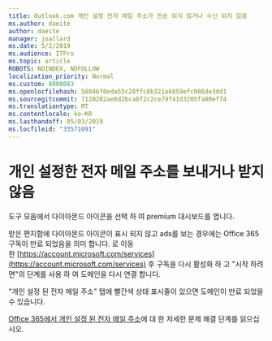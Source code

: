 ```yaml
---
title: Outlook.com 개인 설정 전자 메일 주소가 전송 되지 않거나 수신 되지 않음
ms.author: daeite
author: daeite
manager: joallard
ms.date: 5/2/2019
ms.audience: ITPro
ms.topic: article
ROBOTS: NOINDEX, NOFOLLOW
localization_priority: Normal
ms.custom: 8000083
ms.openlocfilehash: 58046f0eda55c28ffc8b321a6859efc086de3dd1
ms.sourcegitcommit: 7120202ae6d2bca8f2c2ce79f41d3205fa80ef74
ms.translationtype: MT
ms.contentlocale: ko-KR
ms.lasthandoff: 05/03/2019
ms.locfileid: "33571091"
---
```

# <a name="my-personalized-email-address-isnt-sending-or-receiving"></a>개인 설정한 전자 메일 주소를 보내거나 받지 않음

도구 모음에서 다이아몬드 아이콘을 선택 하 여 premium 대시보드를 엽니다.

받은 편지함에 다이아몬드 아이콘이 표시 되지 않고 ads를 보는 경우에는 Office 365 구독이 만료 되었음을 의미 합니다. 로 이동한 [https://account.microsoft.com/services](https://account.microsoft.com/services) 후 구독을 다시 활성화 하 고 "시작 하려면"의 단계를 사용 하 여 도메인을 다시 연결 합니다.

"개인 설정 된 전자 메일 주소" 탭에 빨간색 상태 표시줄이 있으면 도메인이 만료 되었을 수 있습니다.

[Office 365에서 개인 설정 된 전자 메일 주소](https://support.office.com/article/75416a58-b225-4c02-8c07-8979403b427b)에 대 한 자세한 문제 해결 단계를 읽으십시오.